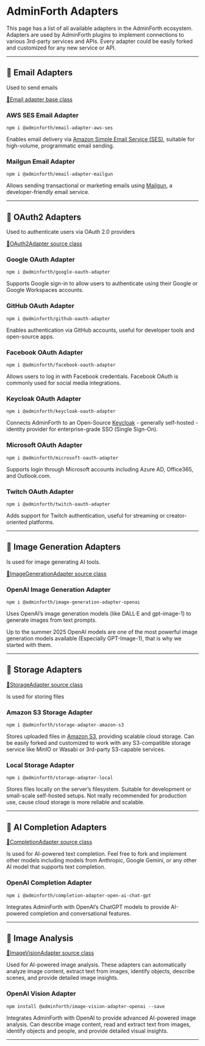 # AdminForth Adapters

This page has a list of all available adapters in the AdminForth ecosystem. 
Adapters are used by AdminForth plugins to implement connections to various 3rd-party services and APIs. 
Every adapter could be easily forked and customized for any new service or API.

---

## 📧 Email Adapters

Used to send emails

[🔗Email adapter base class](https://github.com/devforth/adminforth/blob/917d897c866975a4aee29273377f2c07cb6ddf81/adminforth/types/adapters/EmailAdapter.ts#L17)

### AWS SES Email Adapter

```
npm i @adminforth/email-adapter-aws-ses
```

Enables email delivery via [Amazon Simple Email Service (SES)](https://aws.amazon.com/ses/), suitable for high-volume, programmatic email sending.

### Mailgun Email Adapter

```
npm i @adminforth/email-adapter-mailgun
```

Allows sending transactional or marketing emails using [Mailgun](https://www.mailgun.com/), a developer-friendly email service.

---

## 🔐 OAuth2 Adapters

Used to authenticate users via OAuth 2.0 providers

[🔗OAuth2Adapter source class](https://github.com/devforth/adminforth/blob/917d897c866975a4aee29273377f2c07cb6ddf81/adminforth/types/adapters/OAuth2Adapter.ts#L9)


### Google OAuth Adapter

```
npm i @adminforth/google-oauth-adapter
```

Supports Google sign-in to allow users to authenticate using their Google or Google Workspaces accounts.

### GitHub OAuth Adapter

```
npm i @adminforth/github-oauth-adapter
```

Enables authentication via GitHub accounts, useful for developer tools and open-source apps.

### Facebook OAuth Adapter

```
npm i @adminforth/facebook-oauth-adapter
```

Allows users to log in with Facebook credentials. Facebook OAuth is commonly used for social media integrations.

### Keycloak OAuth Adapter

```
npm i @adminforth/keycloak-oauth-adapter
```

Connects AdminForth to an Open-Source [Keycloak](https://www.keycloak.org/) - generally self-hosted - identity provider for enterprise-grade SSO (Single Sign-On).

### Microsoft OAuth Adapter

```
npm i @adminforth/microsoft-oauth-adapter
```

Supports login through Microsoft accounts including Azure AD, Office365, and Outlook.com.

### Twitch OAuth Adapter

```
npm i @adminforth/twitch-oauth-adapter
```

Adds support for Twitch authentication, useful for streaming or creator-oriented platforms.

---

## 🎨 Image Generation Adapters

Is used for image generating AI tools.

[🔗ImageGenerationAdapter source class](https://github.com/devforth/adminforth/blob/917d897c866975a4aee29273377f2c07cb6ddf81/adminforth/types/adapters/ImageGenerationAdapter.ts#L32)


### OpenAI Image Generation Adapter

```
npm i @adminforth/image-generation-adapter-openai
```

Uses OpenAI’s image generation models (like DALL·E and gpt-image-1) to generate images from text prompts.

Up to the summer 2025 OpenAI models are one of the most powerful image generation models available (Especially GPT-Image-1), that is why we started with them.

---

## 💾 Storage Adapters


[🔗StorageAdapter source class](https://github.com/devforth/adminforth/blob/917d897c866975a4aee29273377f2c07cb6ddf81/adminforth/types/adapters/StorageAdapter.ts#L8)

Is used for storing files  

### Amazon S3 Storage Adapter

```
npm i @adminforth/storage-adapter-amazon-s3
```

Stores uploaded files in [Amazon S3](https://aws.amazon.com/s3/), providing scalable cloud storage.
Can be easily forked and customized to work with any S3-compatible storage service like MinIO or Wasabi or 3rd-party S3-capable services.


### Local Storage Adapter

```
npm i @adminforth/storage-adapter-local
```

Stores files locally on the server’s filesystem. Suitable for development or small-scale self-hosted setups.
Not really recommended for production use, cause cloud storage is more reliable and scalable.

---

## 🧠 AI Completion Adapters

[🔗CompletionAdapter source class](https://github.com/devforth/adminforth/blob/917d897c866975a4aee29273377f2c07cb6ddf81/adminforth/types/adapters/CompletionAdapter.ts#L16)


Is used for AI-powered text completion. 
Feel free to fork and implement other models including models from Anthropic, Google Gemini, or any other AI model that supports text completion.

### OpenAI Completion Adapter

```
npm i @adminforth/completion-adapter-open-ai-chat-gpt
```

Integrates AdminForth with OpenAI’s ChatGPT models to provide AI-powered completion and conversational features.

---

## 🔎 Image Analysis

[🔗ImageVisionAdapter source class](https://github.com/devforth/adminforth/blob/1efdc19e3bb7a5fc3b19106704e4ae8bb7c73276/adminforth/types/adapters/ImageVisionAdapter.ts#L1)

Used for AI-powered image analysis. These adapters can automatically analyze image content, extract text from images, identify objects, describe scenes, and provide detailed image insights. 

### OpenAI Vision Adapter

```
npm install @adminforth/image-vision-adapter-openai --save
```

Integrates AdminForth with OpenAI to provide advanced AI-powered image analysis. Can describe image content, read and extract text from images, identify objects and people, and provide detailed visual insights.

---